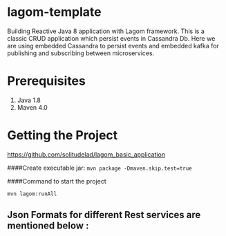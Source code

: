 # lagom-template
Building Reactive Java 8 application with Lagom framework. This is a classic CRUD application which persist events in Cassandra Db. Here we are using embedded Cassandra to persist events and embedded kafka for publishing and subscribing between microservices.

# Prerequisites
1. Java 1.8
2. Maven 4.0

# Getting the Project
https://github.com/solitudelad/lagom_basic_application

####Create executable jar: 
`mvn package -Dmaven.skip.test=true`

####Command to start the project

`mvn lagom:runAll`

## Json Formats for different Rest services are mentioned below :
